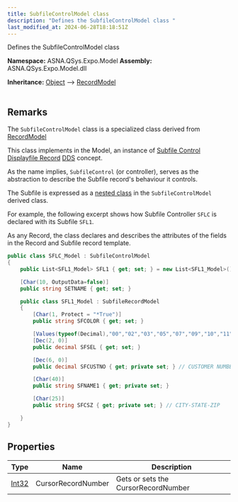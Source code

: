 ```yaml
---
title: SubfileControlModel class
description: "Defines the SubfileControlModel class "
last_modified_at: 2024-06-28T18:18:51Z
---
```


Defines the SubfileControlModel class

**Namespace:** ASNA.QSys.Expo.Model
**Assembly:** ASNA.QSys.Expo.Model.dll

**Inheritance:** [Object](https://docs.microsoft.com/en-us/dotnet/api/system.object) --> [RecordModel](/reference/expo/qsys-expo-model/record-model.html)
<br>
<br>

## Remarks

The `SubfileControlModel` class is a specialized class derived from [RecordModel](/reference/expo/qsys-expo-model/record-model.html) 

This class implements in the Model, an instance of [Subfile Control Displayfile Record](https://www.ibm.com/docs/en/i/7.4?topic=80-sflctl-subfile-control-keyword-display-files) [DDS](https://www.ibm.com/docs/en/i/7.4?topic=dds-display-files) concept.

As the name implies, `SubfileControl` (or controller), serves as the abstraction to describe the Subfile record's behaviour it controls.  

The Subfile is expressed as a [nested class](https://docs.microsoft.com/en-us/dotnet/csharp/programming-guide/classes-and-structs/nested-types) in the `SubfileControlModel` derived class.

For example, the following excerpt shows how Subfile Controller `SFLC` is declared with its Subfile `SFL1`.

As any Record, the class declares and describes the attributes of the fields in the Record and Subfile record template.

```cs
public class SFLC_Model : SubfileControlModel
{
    public List<SFL1_Model> SFL1 { get; set; } = new List<SFL1_Model>();

    [Char(10, OutputData=false)]
    public string SETNAME { get; set; }

    public class SFL1_Model : SubfileRecordModel
    {
        [Char(1, Protect = "*True")]
        public string SFCOLOR { get; set; }

        [Values(typeof(Decimal),"00","02","03","05","07","09","10","11")]
        [Dec(2, 0)]
        public decimal SFSEL { get; set; }

        [Dec(6, 0)]
        public decimal SFCUSTNO { get; private set; } // CUSTOMER NUMBER

        [Char(40)]
        public string SFNAME1 { get; private set; }

        [Char(25)]
        public string SFCSZ { get; private set; } // CITY-STATE-ZIP

    }
}
```

## Properties

| Type | Name | Description
| --- | --- | --- 
| [Int32](https://learn.microsoft.com/en-us/dotnet/csharp/language-reference/builtin-types/integral-numeric-types) | CursorRecordNumber | Gets or sets the CursorRecordNumber |
